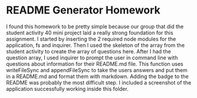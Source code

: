 # README Generator Homework
I found this homework to be pretty simple because our group that did the student activity 40 mini project laid a really strong foundation for this assignment. 
I started by inserting the 2 required node modules for the application, fs and inquirer. Then I used the skeleton of the array from the student activity to create the array of questions here. After I had the question array, I used inquirer to prompt the user in command line with questions about information for their README.md file. This function uses writeFileSync and appendFileSync to take the users answers and put them in a README.md and format them with markdown. Adding the badge to the README was probably the most difficult step. I included a screenshot of the application successfully working inside this folder. 